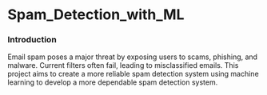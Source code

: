 # Spam_Detection_with_ML

### Introduction
Email spam poses a major threat by exposing users to scams, phishing, and malware. Current filters often fail, leading to misclassified emails. This project aims to create a more reliable spam detection system using machine learning to develop a more dependable spam detection system.


                         
